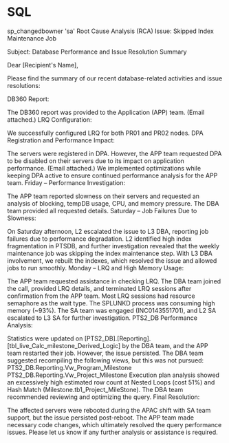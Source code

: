# SQL
sp_changedbowner 'sa'
Root Cause Analysis (RCA)
Issue: Skipped Index Maintenance Job

Subject: Database Performance and Issue Resolution Summary

Dear [Recipient's Name],

Please find the summary of our recent database-related activities and issue resolutions:

DB360 Report:

The DB360 report was provided to the Application (APP) team. (Email attached.)
LRQ Configuration:

We successfully configured LRQ for both PR01 and PR02 nodes.
DPA Registration and Performance Impact:

The servers were registered in DPA. However, the APP team requested DPA to be disabled on their servers due to its impact on application performance. (Email attached.)
We implemented optimizations while keeping DPA active to ensure continued performance analysis for the APP team.
Friday – Performance Investigation:

The APP team reported slowness on their servers and requested an analysis of blocking, tempDB usage, CPU, and memory pressure.
The DBA team provided all requested details.
Saturday – Job Failures Due to Slowness:

On Saturday afternoon, L2 escalated the issue to L3 DBA, reporting job failures due to performance degradation.
L2 identified high index fragmentation in PTSDB, and further investigation revealed that the weekly maintenance job was skipping the index maintenance step.
With L3 DBA involvement, we rebuilt the indexes, which resolved the issue and allowed jobs to run smoothly.
Monday – LRQ and High Memory Usage:

The APP team requested assistance in checking LRQ.
The DBA team joined the call, provided LRQ details, and terminated LRQ sessions after confirmation from the APP team.
Most LRQ sessions had resource semaphore as the wait type. The SPLUNKD process was consuming high memory (~93%). The SA team was engaged (INC0143551701), and L2 SA escalated to L3 SA for further investigation.
PTS2_DB Performance Analysis:

Statistics were updated on [PTS2_DB].[Reporting].[tbl_live_Calc_milestone_Derived_Logic] by the DBA team, and the APP team restarted their job. However, the issue persisted.
The DBA team suggested recompiling the following views, but this was not pursued:
PTS2_DB.Reporting.Vw_Program_Milestone
PTS2_DB.Reporting.Vw_Project_Milestone
Execution plan analysis showed an excessively high estimated row count at Nested Loops (cost 51%) and Hash Match (Milestone.tb1_Project_MileStone). The DBA team recommended reviewing and optimizing the query.
Final Resolution:

The affected servers were rebooted during the APAC shift with SA team support, but the issue persisted post-reboot.
The APP team made necessary code changes, which ultimately resolved the query performance issues.
Please let us know if any further analysis or assistance is required.
